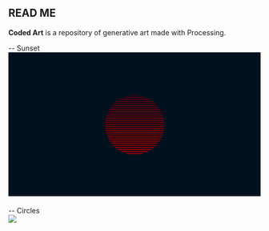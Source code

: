 ## READ ME

**Coded Art** is a repository of generative art made with Processing.

-- Sunset<br>
![](/sunset/sunset.gif)<br><br>
-- Circles<br>
![](/circles/circles.gif)
